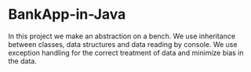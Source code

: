# BankApp-in-Java
In this project we make an abstraction on a bench.
We use inheritance between classes, data structures and data reading by console. We use exception handling for the correct treatment of data and minimize bias in the data.
